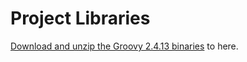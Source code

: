 # Project Libraries

[Download and unzip the Groovy 2.4.13 binaries](https://archive.apache.org/dist/groovy/2.4.13/distribution/apache-groovy-binary-2.4.13.zip) to here.
